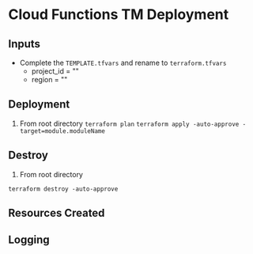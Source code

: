 # Cloud Functions TM Deployment


## Inputs

- Complete the `TEMPLATE.tfvars` and rename to `terraform.tfvars`
    - project_id = ""
    - region     = ""  

## Deployment

1. From root directory
`terraform plan`
`terraform apply -auto-approve -target=module.moduleName`


## Destroy

1. From root directory

`terraform destroy -auto-approve`

## Resources Created


## Logging
